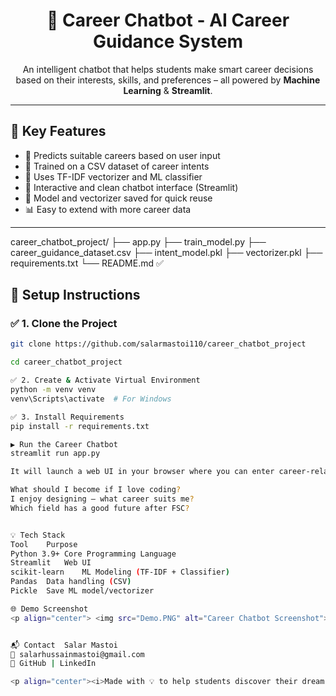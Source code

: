 <h1 align="center">🎯 Career Chatbot - AI Career Guidance System</h1>

<p align="center">
An intelligent chatbot that helps students make smart career decisions based on their interests, skills, and preferences – all powered by <strong>Machine Learning</strong> & <strong>Streamlit</strong>.
</p>

---

## 🚀 Key Features
- 🤖 Predicts suitable careers based on user input
- 📄 Trained on a CSV dataset of career intents
- 🧠 Uses TF-IDF vectorizer and ML classifier
- 💬 Interactive and clean chatbot interface (Streamlit)
- 💾 Model and vectorizer saved for quick reuse
- 📊 Easy to extend with more career data

---

career_chatbot_project/
├── app.py
├── train_model.py
├── career_guidance_dataset.csv
├── intent_model.pkl
├── vectorizer.pkl
├── requirements.txt
└── README.md  ✅


## 🔧 Setup Instructions

### ✅ 1. Clone the Project

```bash
git clone https://github.com/salarmastoi110/career_chatbot_project

cd career_chatbot_project

✅ 2. Create & Activate Virtual Environment
python -m venv venv
venv\Scripts\activate  # For Windows

✅ 3. Install Requirements
pip install -r requirements.txt

▶️ Run the Career Chatbot
streamlit run app.py

It will launch a web UI in your browser where you can enter career-related questions like:

What should I become if I love coding?
I enjoy designing – what career suits me?
Which field has a good future after FSC?


💡 Tech Stack
Tool	Purpose
Python 3.9+	Core Programming Language
Streamlit	Web UI
scikit-learn	ML Modeling (TF-IDF + Classifier)
Pandas	Data handling (CSV)
Pickle	Save ML model/vectorizer

🌐 Demo Screenshot
<p align="center"> <img src="Demo.PNG" alt="Career Chatbot Screenshot"> </p>


📬 Contact  Salar Mastoi
📧 salarhussainmastoi@gmail.com
🔗 GitHub | LinkedIn

<p align="center"><i>Made with 💡 to help students discover their dream careers.</i></p> ```
